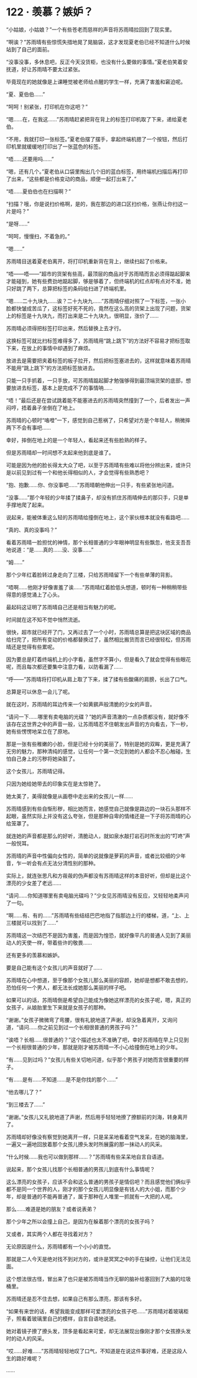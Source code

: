 <link rel="stylesheet" href="../styles/text.css"/>
<h1>122 · 羡慕？嫉妒？</h1>

“小姑娘，小姑娘？”一个有些苍老而慈祥的声音将苏雨晴拉回到了现实里。

“啊诶？”苏雨晴有些惊慌失措地晃了晃脑袋，这才发现夏老伯已经不知道什么时候站到了自己的面前。

“没事没事，多休息吧，反正今天没货柜，也没有什么要做的事情。”夏老伯笑着安抚道，好让苏雨晴不要太过紧张。

毕竟现在的她就像是上课睡觉被老师给点醒的学生一样，充满了害羞和窘迫呢。

“夏、夏伯伯……”

“呵呵！别紧张，打印机在你这吧？”

“嗯……在，在我这……”苏雨晴赶紧把背在背上的标签打印机取了下来，递给夏老伯。

“不用，我就打印一张标签。”夏老伯摆了摆手，拿起终端机摁了一个按钮，然后打印机里就缓缓地打印出了一张蓝色的标签。

“唔……还要用吗……”

“嗯，还有几个。”夏老伯从口袋里掏出几个旧的蓝白标签，用终端机扫描后再打印了出来，“这些都是价格变动的商品，顺便一起打出来了。”

“唔……夏伯伯也在扫描啊？”

“扫描？哦，你是说扫价格啊，是的，我在那边的进口区扫价格，张燕让你扫这一片是吗？”

“是呀……”

“呵呵，慢慢扫，不着急的。”

“嗯……”

苏雨晴目送着夏老伯离开，将打印机重新背在背上，继续扫起了价格来。

“唔——唔——”超市的货架有些高，最顶层的商品对于苏雨晴而言必须得踮起脚来才能碰到，她有些费劲地踮起脚，够是够着了，但终端机的红点却有点对不准，她只好跳了两下，总算把标签的条码给扫进了终端机里。

“嗯……二十九块九……诶？二十九块九……”苏雨晴仔细对照了一下标签，一张小脸都快皱成苦瓜了，这标签好死不死的，竟然在这么高的货架上出现了问题，货架上的标签是十九块九，而打出来是二十九块九，很明显，涨价了……

苏雨晴必须得把标签打印出来，然后替换上去才行。

这换标签可就比扫标签难得多了，苏雨晴用“跳上跳下”的方法好不容易才把标签取下来，在放上的事情中却遇到了麻烦。

放进去是需要把夹着标签的板子拉开，然后把标签塞进去的，这样就意味着苏雨晴不能用“跳上跳下”的方法把标签放进去。

只能一只手抓着，一只手放，可苏雨晴踮起脚才勉强够得到最顶端货架的底部，想要放进去标签，基本上是完成不了的事情呐……

“唔！”最后还是在尝试跳着能不能塞进去的苏雨晴突然撞到了一个，后者发出一声闷哼，捂着鼻子坐倒在了地上。

苏雨晴的心顿时“咯噔”一下，感觉到自己惹祸了，只希望对方是个年轻人，稍微摔两下不会有事吧……

幸好，摔倒在地上的是一个年轻人，看起来还有些脸熟的样子。

但是苏雨晴却一时间想不太起来他到底是谁了。

可能是因为他的脸长得太大众了吧，以至于苏雨晴有些难以将他分辨出来，或许只是以前见到过有一个和他长得相似的人，才会觉得有些熟悉吧？

“抱、抱歉……你、你没事吧……”苏雨晴朝他伸出一只手，有些紧张地问道。

“没事……”那个年轻的少年揉了揉鼻子，却没有抓住苏雨晴伸去的那只手，只是单手撑地爬了起来。

说起来，能被体重这么轻的苏雨晴给撞倒在地上，这个家伙根本就没有看路吧……

“真的、真的没事吗？”

看着苏雨晴一脸担忧的神情，那个长相普通的少年眼神明显有些飘忽，他支支吾吾地说道：“是……真的……没、没事……”

“姆……”

那个少年红着脸转过身走向了三楼，只给苏雨晴留下一个有些单薄的背影。

“唔啊……他刚才好像害羞了诶……”苏雨晴红着脸低头想道，顿时有一种稍稍带些得意的感觉涌上了心头。

最起码这证明了苏雨晴自己还是相当有魅力的呢。

时间就在这不知不觉中悄然流逝。

很快，超市就已经开了门，又再过去了一个小时，苏雨晴总算是把这块区域的商品给扫完了，把所有变动的价格都替换过了，虽然相比搬货而言已经很轻松，但苏雨晴还是觉得有些累呢。

因为要总是盯着终端机上的小字看，虽然字不算小，但是看久了就会觉得有些眼花呢，而且每次都还要集中注意力看，以防看漏了……

“呼——”苏雨晴将打印机从肩上取了下来，揉了揉有些酸痛的肩膀，长出了口气。

总算是可以休息一会儿了呢。

就在这时，苏雨晴的耳边传来一个如黄鹂声般清脆的少女的声音。

“请问一下……哪里有卖电脑的光碟？”她的声音清澈的一点杂质都没有，就好像不该存在这世界之中的声音一般，让苏雨晴忍不住朝发出声音的方向看去，下一秒，她有些愣愣地呆立在了原地。

那是一张有些稚嫩的小脸，但是已经十分的美丽了，特别是她的双眸，更是充满了无穷的魅力，那种清纯的感觉，让任何一个第一次见到她的人都会不忍心触碰，生怕自己身上的污秽将她染脏了。

这个女孩儿，苏雨晴记得。

只因为她给她带去的印象实在是太惊艳了。

她太美了，美得就像是从画卷中走出来的女孩儿一样……

苏雨晴感到有些自惭形秽，相比她而言，她感觉自己就像是路边的一块石头那样不起眼，虽然实际上并没有这么夸张，但是那种自卑的情绪还是一下子将苏雨晴的心给笼罩了。

就连她的声音都是那么的好听，清脆动人，就如泉水敲打岩石时所发出的“叮咚”声一般悦耳。

苏雨晴的声音中性偏向女性的，简单的说就像是萝莉的声音，或者比较细的少年音，乍一听会有点无法分清性别的那种。

实际上，就连张思凡和方莜莜的伪声都没有苏雨晴这样的本音好听，但却是比这个漂亮的少女差了老远……

“请问……你知道哪里有卖电脑光碟吗？”少女见苏雨晴没有反应，又轻轻地柔声问了一句。

“啊……有、有的……”苏雨晴有些结结巴巴地指了指那边上行的楼梯，道，“上、上三楼就可以找到了……”

苏雨晴这一次结巴不是因为害羞，而是因为惶恐，就好像平凡的普通人见到了美丽动人的天使一样，带着些许的敬畏……

还有更多的羡慕和嫉妒。

要是自己能有这个女孩儿的声音就好了……

苏雨晴在心中想道，至于像那个女孩儿那么美丽的容颜，她却是想都不敢去想的，恐怕任何一个男人，都无法长成她那么美丽的样子吧。

如果可以的话，苏雨晴倒是希望自己能成为像她这样漂亮的女孩子呢，嗯，真正的女孩子，从娘胎里生下来就是女孩子的那种。

“谢谢。”女孩子微微弯了弯腰，很有礼貌地道了声谢，却没急着离开，又询问道，“请问……你之前见到过一个长相很普通的男孩子吗？”

“诶唔？长相……很普通的？”这个描述也太不准确了吧，幸好苏雨晴在早上只见到一个长相很普通的少年，那就是刚才被苏雨晴一不小心给撞倒在地上的少年。

“有……见到过吗？”女孩儿有些关切地问道，似乎那个男孩子对她而言很重要的样子。

“有……是有……不知道……是不是你找的那个……”

“他去哪儿了？”

“到三楼去了……”

“谢谢。”女孩儿又礼貌地道了声谢，然后用手轻轻地撩了撩额前的刘海，转身离开了。

苏雨晴却好像没有察觉到她离开一样，只是呆呆地看着空气发呆，在她的脑海里，一遍又一遍地回放着那个女孩儿撩头发时所展露的那一抹动人的风采。

“什么时候……我也可以做到那样……？”苏雨晴有些呆呆地自言自语道。

说起来，那个女孩儿找那个长相普通的男孩儿到底有什么事情呢？

这么漂亮的女孩子，应该不会和这么普通的男孩子是情侣吧？而且感觉他们俩似乎都不是同一个世界的人，刚才的那个女孩儿明显像是有钱人的大小姐，而那个少年，却是普通的不能再普通了，属于那种在人堆里一抓就有一大把的人呢。

那么……难道是她的朋友？或者说表弟？

那个少年之所以会撞上自己，是因为在躲着那个漂亮的女孩子吗？

又或者，其实两个人都在寻找着对方？

无论原因是什么，苏雨晴都有一个小小的直觉。

那就是二人今天是绝对找不到对方的，或许是冥冥之中的手在操控，让他们无法见面。

这个想法很古怪，冒出来了也只是被苏雨晴当作无聊的脑补给塞回到了大脑的垃圾桶里。

苏雨晴还是忍不住去想，如果自己有那么漂亮，那该有多好。

“如果有来世的话，希望我能变成那样可爱漂亮的女孩子吧……”苏雨晴对着玻璃柜子，照看着玻璃里自己的模样，自言自语地说道。

她对着镜子撩了撩头发，顶多是看起来可爱，却无法展现出像刚才那个女孩撩头发时的动人的风采。

“哎……好难……”苏雨晴轻轻地叹了口气，不知道是在说这件事好难，还是这段人生的路好难呢？

……
